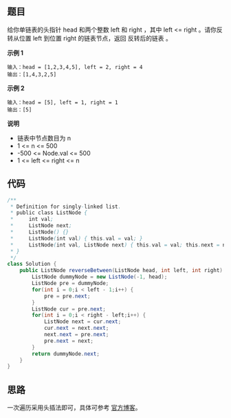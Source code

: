 ## 题目
给你单链表的头指针 head 和两个整数 left 和 right ，其中 left <= right 。请你反转从位置 left 到位置 right 的链表节点，返回 反转后的链表 。

**示例 1**
```
输入：head = [1,2,3,4,5], left = 2, right = 4
输出：[1,4,3,2,5]
```

**示例 2**
```
输入：head = [5], left = 1, right = 1
输出：[5]
```

**说明**
* 链表中节点数目为 n
* 1 <= n <= 500
* -500 <= Node.val <= 500
* 1 <= left <= right <= n

## 代码
```Java
/**
 * Definition for singly-linked list.
 * public class ListNode {
 *     int val;
 *     ListNode next;
 *     ListNode() {}
 *     ListNode(int val) { this.val = val; }
 *     ListNode(int val, ListNode next) { this.val = val; this.next = next; }
 * }
 */
class Solution {
    public ListNode reverseBetween(ListNode head, int left, int right) {
        ListNode dummyNode = new ListNode(-1, head);
        ListNode pre = dummyNode;
        for(int i = 0;i < left - 1;i++) {
            pre = pre.next;
        }
        ListNode cur = pre.next;
        for(int i = 0;i < right - left;i++) {
            ListNode next = cur.next;
            cur.next = next.next;
            next.next = pre.next;
            pre.next = next;
        }
        return dummyNode.next;
    }
}
```

## 思路

一次遍历采用头插法即可，具体可参考 [官方博客](https://leetcode.cn/problems/reverse-linked-list-ii/solution/fan-zhuan-lian-biao-ii-by-leetcode-solut-teyq/)。